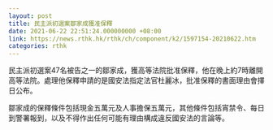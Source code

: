 ```yaml
---
layout: post
title: 民主派初選案鄒家成獲准保釋
date: 2021-06-22 22:51:24.000000000 +08:00
link: https://news.rthk.hk/rthk/ch/component/k2/1597154-20210622.htm
categories: rthk
---
```


民主派初選案47名被告之一的鄒家成，獲高等法院批准保釋，他在晚上約7時離開高等法院。處理他保釋申請的是國安法指定法官杜麗冰，批准保釋的書面理由會擇日公布。

鄒家成的保釋條件包括現金五萬元及人事擔保五萬元，其他條件包括宵禁令、每日到警署報到，以及不得作出任何可能有理由構成違反國安法的言論等。
